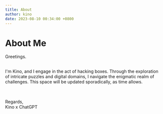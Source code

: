 ```yaml
---
title: About
author: kino
date: 2023-08-10 00:34:00 +0800
---
```


# About Me

Greetings.<br>
<br>
<p>I'm Kino, and I engage in the act of hacking boxes. Through the exploration of intricate puzzles and digital domains, I navigate the enigmatic realm of challenges. This space will be updated sporadically, as time allows.</p>
<br>
<br>
Regards,
<br>
Kino x ChatGPT

